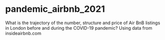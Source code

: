 # pandemic_airbnb_2021
What is the trajectory of the number, structure and price of Air BnB listings in London before and during the COVID-19 pandemic? Using data from insideairbnb.com
